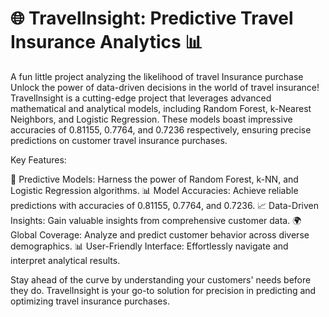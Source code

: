  # 🌐 TravelInsight: Predictive Travel Insurance Analytics 📊
A fun little project analyzing the likelihood of travel Insurance purchase
Unlock the power of data-driven decisions in the world of travel insurance! TravelInsight is a cutting-edge project that leverages advanced mathematical and analytical models, including Random Forest, k-Nearest Neighbors, and Logistic Regression. These models boast impressive accuracies of 0.81155, 0.7764, and 0.7236 respectively, ensuring precise predictions on customer travel insurance purchases.

Key Features:

🤖 Predictive Models: Harness the power of Random Forest, k-NN, and Logistic Regression algorithms.
📊 Model Accuracies: Achieve reliable predictions with accuracies of 0.81155, 0.7764, and 0.7236.
📈 Data-Driven Insights: Gain valuable insights from comprehensive customer data.
🌍 Global Coverage: Analyze and predict customer behavior across diverse demographics.
📊 User-Friendly Interface: Effortlessly navigate and interpret analytical results.

Stay ahead of the curve by understanding your customers' needs before they do. TravelInsight is your go-to solution for precision in predicting and optimizing travel insurance purchases.


